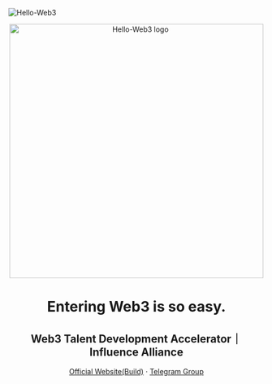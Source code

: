 
![Hello-Web3](https://github.com/user-attachments/assets/bd416cd9-614c-4d0a-b2de-80af8625aa8e)

<div align="center">
  <p><img src="/profile/hello-Web3_logo.png" alt="Hello-Web3 logo" width="500" height="500"></p>
  <p> <h1> Entering Web3 is so easy. </h1>  </p>
   <p> <h2>Web3 Talent Development Accelerator｜Influence Alliance</h2> </p>
  <p>
    <a href="https://www.hello-web3.com">Official Website(Build)</a>
    ·
    <a href="https://www.t.me/WorkWorkWeb3/">Telegram Group</a>
   
    


  </p>
</div>



